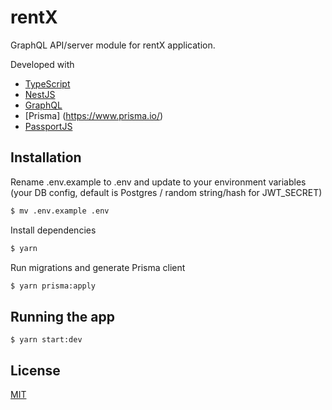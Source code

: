 # rentX

GraphQL API/server module for rentX application.

Developed with

- [TypeScript](https://www.typescriptlang.org/)
- [NestJS](https://nestjs.com/)
- [GraphQL](https://graphql.org/)
- [Prisma] (https://www.prisma.io/)
- [PassportJS](http://www.passportjs.org/)

## Installation

Rename .env.example to .env and update to your environment variables (your DB config, default is Postgres / random string/hash for JWT_SECRET)
```bash
$ mv .env.example .env
```

Install dependencies
```bash
$ yarn
```

Run migrations and generate Prisma client
```bash
$ yarn prisma:apply
```

## Running the app

```
$ yarn start:dev
```

## License
[MIT](LICENSE)
